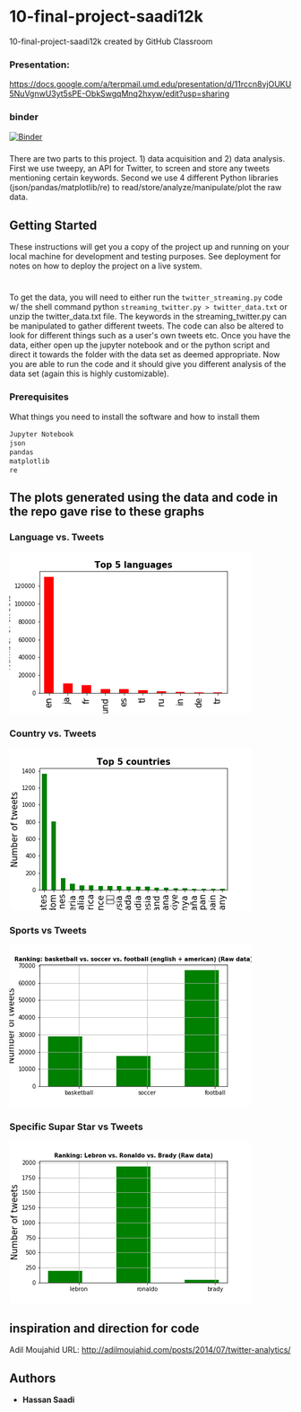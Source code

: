 # 10-final-project-saadi12k
10-final-project-saadi12k created by GitHub Classroom
### Presentation: 
https://docs.google.com/a/terpmail.umd.edu/presentation/d/11rccn8vjOUKU5NuVgnwU3yt5sPE-ObkSwgqMnq2hxyw/edit?usp=sharing
### binder
[![Binder](https://mybinder.org/badge.svg)](https://mybinder.org/v2/gh/FAES-BIOF/10-final-project-saadi12k.git/master)

###
There are two parts to this project. 1) data acquisition and 2) data analysis. 
First we use tweepy, an API for Twitter, to screen and store any tweets mentioning certain keywords.
Second we use 4 different Python libraries (json/pandas/matplotlib/re) to read/store/analyze/manipulate/plot the raw data.

## Getting Started

These instructions will get you a copy of the project up and running on your local machine for development and testing purposes. See deployment for notes on how to deploy the project on a live system.
#
To get the data, you will need to either run the ```twitter_streaming.py``` code w/ the shell command python ```streaming_twitter.py > twitter_data.txt``` or unzip the twitter_data.txt file.
The keywords in the streaming_twitter.py can be manipulated to gather different tweets. The code can also be altered to look for different things such as a user's own tweets etc.
Once you have the data, either open up the jupyter notebook and or the python script and direct it towards the folder with the data set as deemed appropriate.
Now you are able to run the code and it should give you different analysis of the data set (again this is highly customizable). 

### Prerequisites

What things you need to install the software and how to install them

```
Jupyter Notebook
json
pandas
matplotlib
re
```
## The plots generated using the data and code in the repo gave rise to these graphs
### Language vs. Tweets
![](Images/tweet_by_lang.png)
### Country vs. Tweets
![](Images/tweet_by_country.png)
### Sports vs Tweets
![](Images/tweets_by_type_sport_1.png)
### Specific Supar Star vs Tweets
![](Images/tweets_by_pop_players.png)

## inspiration and direction for code

Adil Moujahid
URL: http://adilmoujahid.com/posts/2014/07/twitter-analytics/

## Authors

* **Hassan Saadi** 
